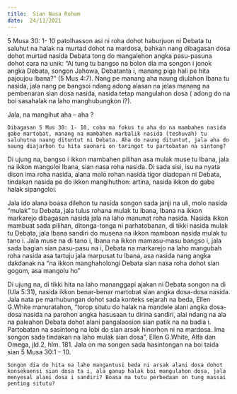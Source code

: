 ```yaml
---
title:  Sian Nasa Roham
date:  24/11/2021
---
```


5 Musa 30: 1- 10 patolhasson asi ni roha dohot haburjuon ni Debata tu saluhut na halak na murtad dohot na mardosa, bahkan nang dibagasan dosa dohot murtad nasida Debata tong do mangalehon angka pasu-pasuna dohot cara na unik: “Ai tung tu bangso na bolon dia ma songon i jonok angka Debata, songon Jahowa, Debatanta i, manang piga hali pe hita pajoujou Ibana?” (5 Mus 4:7). Nang pe manang aha naung diulahon Ibana tu nasida, jala nang pe bangsoi ndang adong alasan na jelas manang na pembenaran sian dosa nasida, nasida tetap mangulahon dosa ( adong do na boi sasahalak na laho manghubungkon i?).

Jala, na mangihut aha – aha ?

`Dibagasan 5 Mus 30: 1- 10, coba ma fokus tu aha do na mambahen nasida gabe martobat, manang na mambahen marbalik nasida (teshuvah) tu saluhutna naung dituntut ni Debata. Aha do naung dituntut, jala aha do naung diajarhon tu hita saonari on taringot tu partobatan na sintong?`

Di ujung na, bangso i ikkon mambahen pilihan asa mulak muse tu Ibana, jala na ikkon mangoloi Ibana, sian nasa roha nasida. Di sada sisi, isu na nyata dison ima roha nasida, alana molo rohan nasida tigor diadopan ni Debata, tindakan nasida pe do ikkon mangihuthon: artina, nasida ikkon do gabe halak sipangoloi.

Jala ido alana boasa dilehon tu nasida songon sada janji na uli, molo nasida “mulak” tu Debata, jala tulus rohana mulak tu Ibana, Ibana na ikkon markarejo dibagasan nasida jala na laho manunat roha nasida. Nasida ikkon mambuat sada pilihan, ditonga-tonga ni parhatobanan, di tikki nasida mulak tu Debata, jala Ibana sandiri do musena na ikkon mamboan nasida mulak tu tano i. Jala muse na di tano i, Ibana na ikkon mamasu-masu bangso i, jala sada bagian sian pasu-pasu na i, Debata na markarejo na laho mangubah roha nasida asa tartuju jala marpusat tu Ibana, asa nasida nang angka dakdanak na “na ikkon manghaholongi Debata sian nasa roha dohot sian gogom, asa mangolu ho”

Di ujung na, di tikki hita na laho mananggapi ajakan ni Debata songon na di (Ula 5:31), nasida ikkon benar-benar martobat sian angka dosa-dosa nasida. Jala nata pe marhubungan dohot sada konteks sejarah na beda, Ellen G.White manuratahon, “torop situtu do halak na mandele alani angka dosa-dosa nasida na parohon angka hasusaan tu dirina sandiri, alai ndang na ala na paleahon Debata dohot alani pangalaosion sian patik na na badia i. Partobatan na sasintong na lobi do sian arsak hinorhon ni na mardosa. Ima songon sada tindakan na laho mulak sian dosa”, Ellen G.White, Alfa dan Omega, jld.2, hlm. 181. Jala on ma songon sada hasintongan na boi taida sian 5 Musa 30:1 – 10.

`Songon dia do hita na laho mangantusi beda ni arsak alani dosa dohot konsekuensi sian dosa ta i, ala ganup halak boi mangulahon dosa, jala menyesal alani dosa i sandiri? Boasa ma tutu perbedaan on tung massai penting situtu?`